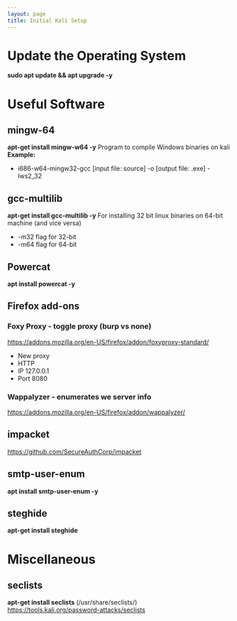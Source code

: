 ```yaml
---
layout: page
title: Initial Kali Setup
---
```

# Update the Operating System 
**sudo apt update && apt upgrade -y**

# Useful Software
## mingw-64
**apt-get install mingw-w64 -y**
Program to compile Windows binaries on kali
**Example:**
* i686-w64-mingw32-gcc [input file: source] -o [output file: .exe] -lws2_32 
## gcc-multilib 
**apt-get install gcc-multilib -y**
For installing 32 bit linux binaries on 64-bit machine (and vice versa) 
* -m32 flag for 32-bit 
* -m64 flag for 64-bit 
## Powercat 
**apt install powercat -y**
## Firefox add-ons 
### Foxy Proxy - toggle proxy (burp vs none) 
https://addons.mozilla.org/en-US/firefox/addon/foxyproxy-standard/ 
* New proxy 
* HTTP 
* IP 127.0.0.1 
* Port 8080 
### Wappalyzer - enumerates we server info 
https://addons.mozilla.org/en-US/firefox/addon/wappalyzer/ 
## impacket 
https://github.com/SecureAuthCorp/impacket 
## smtp-user-enum 
**apt install smtp-user-enum -y**
## steghide 
**apt-get install steghide**

# Miscellaneous
## seclists 
**apt-get install seclists**
(/usr/share/seclists/) 
https://tools.kali.org/password-attacks/seclists
